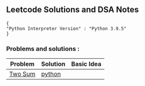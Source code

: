 ## Leetcode Solutions and DSA Notes

```
{
"Python Interpreter Version" : "Python 3.9.5"
}
```


### Problems and solutions :
| Problem  | Solution  | Basic Idea  |
|---|---|---|
| [Two Sum](https://leetcode.com/problems/two-sum/)  | [python](https://github.com/ericraymundrex/leetcode/blob/main/Python/two_sum.py)  |
